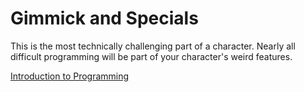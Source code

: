 # Gimmick and Specials

This is the most technically challenging part of a character. Nearly all difficult programming will be part of your
character's weird features.

[Introduction to Programming](../programming/)